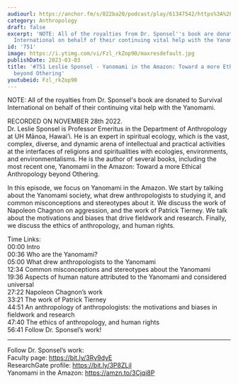 ```yaml
---
audiourl: https://anchor.fm/s/822ba20/podcast/play/61347542/https%3A%2F%2Fd3ctxlq1ktw2nl.cloudfront.net%2Fstaging%2F2022-10-28%2Fc956f75b-9997-85e1-0c51-d265b342758b.m4a
category: Anthropology
draft: false
excerpt: 'NOTE: All of the royalties from Dr. Sponsel''s book are donated to Survival
  International on behalf of their continuing vital help with the Yanomami.'
id: '751'
image: https://i.ytimg.com/vi/Fzl_rkZop90/maxresdefault.jpg
publishDate: 2023-03-03
title: '#751 Leslie Sponsel - Yanomami in the Amazon: Toward a more Ethical Anthropology
  beyond Othering'
youtubeid: Fzl_rkZop90
---
```

<div class="timelinks">

NOTE: All of the royalties from Dr. Sponsel's book are donated to Survival International on behalf of their continuing vital help with the Yanomami.

RECORDED ON NOVEMBER 28th 2022.  
Dr. Leslie Sponsel is Professor Emeritus in the Department of Anthropology at UH Mānoa, Hawai’i. He is an expert in spiritual ecology, which is the vast, complex, diverse, and dynamic arena of intellectual and practical activities at the interfaces of religions and spiritualities with ecologies, environments, and environmentalisms. He is the author of several books, including the most recent one, Yanomami in the Amazon: Toward a more Ethical Anthropology beyond Othering.

In this episode, we focus on Yanomami in the Amazon. We start by talking about the Yanomami society, what drew anthropologists to studying it, and common misconceptions and stereotypes about it. We discuss the work of Napoleon Chagnon on aggression, and the work of Patrick Tierney. We talk about the motivations and biases that drive fieldwork and research. Finally, we discuss the ethics of anthropology, and human rights.

Time Links:  
<time>00:00</time> Intro  
<time>00:36</time> Who are the Yanomami?  
<time>05:00</time> What drew anthropologists to the Yanomami  
<time>12:34</time> Common misconceptions and stereotypes about the Yanomami  
<time>19:36</time> Aspects of human nature attributed to the Yanomami and considered universal  
<time>27:22</time> Napoleon Chagnon’s work  
<time>33:21</time> The work of Patrick Tierney  
<time>44:51</time> An anthropology of anthropologists: the motivations and biases in fieldwork and research  
<time>47:40</time> The ethics of anthropology, and human rights  
<time>56:41</time> Follow Dr. Sponsel’s work!

---

Follow Dr. Sponsel’s work:  
Faculty page: https://bit.ly/3Ry9dyE  
ResearchGate profile: https://bit.ly/3P8ZLjI  
Yanomami in the Amazon: https://amzn.to/3Cjqi8P
</div>

